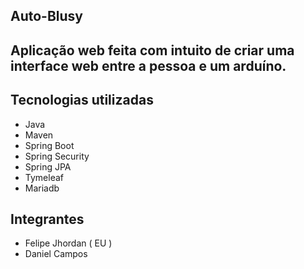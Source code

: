 ## Auto-Blusy

## Aplicação web feita com intuito de criar uma interface web entre a pessoa e um arduíno.

## Tecnologias utilizadas
- Java
- Maven
- Spring Boot
- Spring Security
- Spring JPA
- Tymeleaf
- Mariadb

## Integrantes
- Felipe Jhordan ( EU )
- Daniel Campos

